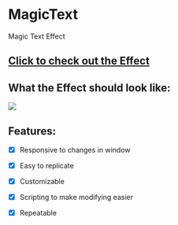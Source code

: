 # MagicText
Magic Text Effect

## [Click to check out the Effect](https://dew613.github.io/TwitchHoverCard/)

## What the Effect should look like:

![]([https://github.com/Dew613/TwitchHoverCard/blob/main/gifs/my%20replica.gif](https://github.com/Dew613/MagicText/blob/main/Flame%20Effect.gif))

## Features:

- [x] Responsive to changes in window
- [x] Easy to replicate
- [x] Customizable
- [x] Scripting to make modifying easier
- [x] Repeatable






